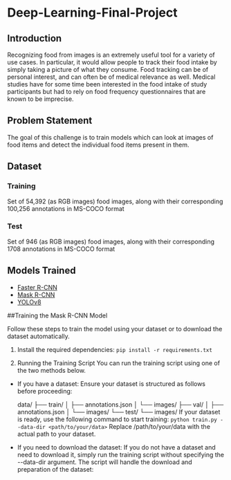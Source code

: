 # Deep-Learning-Final-Project

## Introduction
Recognizing food from images is an extremely useful tool for a variety of use cases. In particular, it would allow people to track their food intake by simply taking a picture of what they consume. Food tracking can be of personal interest, and can often be of medical relevance as well. Medical studies have for some time been interested in the food intake of study participants but had to rely on food frequency questionnaires that are known to be imprecise.

## Problem Statement
The goal of this challenge is to train models which can look at images of food items and detect the individual food items present in them. 

## Dataset
### Training
Set of 54,392 (as RGB images) food images, along with their corresponding 100,256 annotations in MS-COCO format
### Test
Set of 946 (as RGB images) food images, along with their corresponding 1708 annotations in MS-COCO format

## Models Trained
- [Faster R-CNN](https://arxiv.org/pdf/1506.01497.pdf)
- [Mask R-CNN](https://arxiv.org/abs/1703.06870)
- [YOLOv8](https://github.com/ultralytics/ultralytics)


##Training the Mask R-CNN Model

Follow these steps to train the model using your dataset or to download the dataset automatically.

1. Install the required dependencies:
`pip install -r requirements.txt`

2. Running the Training Script
You can run the training script using one of the two methods below.

  - If you have a dataset:
      Ensure your dataset is structured as follows before proceeding:

    data/
    ├── train/
    │   ├── annotations.json
    │   └── images/
    ├── val/
    │   ├── annotations.json
    │   └── images/
    └── test/
        └── images/
    If your dataset is ready, use the following command to start training:
    `python train.py --data-dir <path/to/your/data>`
    Replace /path/to/your/data with the actual path to your dataset.

  - If you need to download the dataset:
    If you do not have a dataset and need to download it, simply run the training script without specifying the --data-dir argument. The script will handle the download and preparation of the dataset:    

